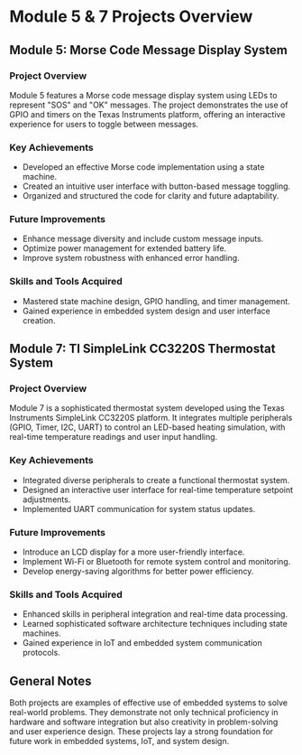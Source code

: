 # Module 5 & 7 Projects Overview

## Module 5: Morse Code Message Display System

### Project Overview
Module 5 features a Morse code message display system using LEDs to represent "SOS" and "OK" messages. The project demonstrates the use of GPIO and timers on the Texas Instruments platform, offering an interactive experience for users to toggle between messages.

### Key Achievements
- Developed an effective Morse code implementation using a state machine.
- Created an intuitive user interface with button-based message toggling.
- Organized and structured the code for clarity and future adaptability.

### Future Improvements
- Enhance message diversity and include custom message inputs.
- Optimize power management for extended battery life.
- Improve system robustness with enhanced error handling.

### Skills and Tools Acquired
- Mastered state machine design, GPIO handling, and timer management.
- Gained experience in embedded system design and user interface creation.

## Module 7: TI SimpleLink CC3220S Thermostat System

### Project Overview
Module 7 is a sophisticated thermostat system developed using the Texas Instruments SimpleLink CC3220S platform. It integrates multiple peripherals (GPIO, Timer, I2C, UART) to control an LED-based heating simulation, with real-time temperature readings and user input handling.

### Key Achievements
- Integrated diverse peripherals to create a functional thermostat system.
- Designed an interactive user interface for real-time temperature setpoint adjustments.
- Implemented UART communication for system status updates.

### Future Improvements
- Introduce an LCD display for a more user-friendly interface.
- Implement Wi-Fi or Bluetooth for remote system control and monitoring.
- Develop energy-saving algorithms for better power efficiency.

### Skills and Tools Acquired
- Enhanced skills in peripheral integration and real-time data processing.
- Learned sophisticated software architecture techniques including state machines.
- Gained experience in IoT and embedded system communication protocols.

## General Notes

Both projects are examples of effective use of embedded systems to solve real-world problems. They demonstrate not only technical proficiency in hardware and software integration but also creativity in problem-solving and user experience design. These projects lay a strong foundation for future work in embedded systems, IoT, and system design.


